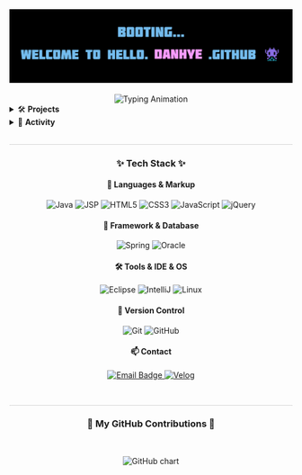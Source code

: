 <!-- 💡 Header Section -->
<div align="center">
  <img src="https://github.com/danhye/danhye/blob/main/readme.jpg" alt="Banner" />
</div>
<br/>
<div align="center">
  <img src="https://readme-typing-svg.demolab.com?font=JetBrains+Mono&duration=2000&pause=1500&color=000000&center=true&vCenter=true&width=800&lines=%2F%2F%20TODO%20%3A%20keep%20LEEvelUp()%20%F0%9F%9A%80" alt="Typing Animation" />
</div>

<!-- 🛠️ Projects Section -->
<details>
<summary>🛠️ <strong>Projects</strong></summary>
<div markdown="1">
<br/>

| 출시 기간 | 프로젝트 | 소개 | 바로가기 |
|:--:|:--:|:--:|:--:|
| 2023.07.10 ~ 2023.08.25 | 🎬 기가박스 | 영화관 예매 웹사이트 | [🔗](https://github.com/danhye/GIGABOX) |
| 2023.06.07 ~ 2023.07.10 | 📚 책다방 | 도서 소셜 커뮤니티 사이트 | [🔗](https://github.com/danhye/bookDabang) |

</div>
</details>

<!-- 📌 Activity Section -->
<details>
<summary>📌 <strong>Activity</strong></summary>
<div markdown="1">
<br/>

| 기간 | 활동 | 상태 | 역할/내용 |
|:--:|:--:|:--:|:--:|
| 2025.07 ~ 현재 | SSAFY 14기 (삼성청년 SW·AI 아카데미) | 진행중 | 백엔드 개발 역량 강화 및 AI 응용 학습 |
| 2023.12 ~ 2025.06 | (주)다우기술 서비스운영팀 | 근무 종료 | 기술지원 (Java 기반 Agent 연동, 로그 분석, API 연동 등) |
| 2023.03 ~ 2023.08 | 쌍용교육센터 | 수료 | Java/Spring 기반 풀스택 개발 교육 수료 |

</div>
</details>

<!-- 📏 구분선 -->
<br>
<hr style="border: none; height: 0.5px; background-color: #d3d3d3; ;" />

<!-- ✨ Tech Stack Section -->
<h3 align="center">✨ Tech Stack ✨</h3>

<h4 align="center">📌 Languages & Markup</h4>
<p align="center">
  <img src="https://img.shields.io/badge/Java-ED8B00?style=for-the-badge&logo=openjdk&logoColor=white" alt="Java"/>
  <img src="https://img.shields.io/badge/JSP-00599C?style=for-the-badge&logo=apachetomcat&logoColor=white" alt="JSP"/>
  <img src="https://img.shields.io/badge/HTML5-E34F26?style=for-the-badge&logo=html5&logoColor=white" alt="HTML5"/>
  <img src="https://img.shields.io/badge/CSS3-1572B6?style=for-the-badge&logo=css3&logoColor=white" alt="CSS3"/>
  <img src="https://img.shields.io/badge/JavaScript-F7DF1E?style=for-the-badge&logo=javascript&logoColor=black" alt="JavaScript"/>
  <img src="https://img.shields.io/badge/jQuery-0769AD?style=for-the-badge&logo=jquery&logoColor=white" alt="jQuery"/>
</p>

<h4 align="center">🌿 Framework & Database</h4>
<p align="center">
  <img src="https://img.shields.io/badge/Spring-6DB33F?style=for-the-badge&logo=spring&logoColor=white" alt="Spring"/>
  <img src="https://img.shields.io/badge/Oracle-F80000?style=for-the-badge&logo=oracle&logoColor=white" alt="Oracle"/>
</p>

<h4 align="center">🛠️ Tools & IDE & OS</h4>
<p align="center">
  <img src="https://img.shields.io/badge/Eclipse-2C2255?style=for-the-badge&logo=eclipseide&logoColor=white" alt="Eclipse"/>
  <img src="https://img.shields.io/badge/IntelliJ%20IDEA-000000?style=for-the-badge&logo=intellijidea&logoColor=white" alt="IntelliJ"/>
  <img src="https://img.shields.io/badge/Linux-FCC624?style=for-the-badge&logo=linux&logoColor=black" alt="Linux"/>
</p>

<h4 align="center">🔧 Version Control</h4>
<p align="center">
  <img src="https://img.shields.io/badge/Git-F05032?style=for-the-badge&logo=git&logoColor=white" alt="Git"/>
  <img src="https://img.shields.io/badge/GitHub-181717?style=for-the-badge&logo=github&logoColor=white" alt="GitHub"/>
</p>

<h4 align="center">📫 Contact</h4>
<p align="center">
  <a href="mailto:dan0628@naver.com">
    <img src="https://img.shields.io/badge/Email-4A90E2?style=for-the-badge&logo=maildotru&logoColor=white" alt="Email Badge"/>
  </a>
  <a href="https://velog.io/@danhye821">
    <img src="https://img.shields.io/badge/Velog-1EBC8F?style=for-the-badge&logo=velog&logoColor=white" alt="Velog"/>
  </a>
</p>

<!-- 📏 구분선 -->
<br>
<hr style="border: none; height: 0.5px; background-color: #d3d3d3; ;" />

<h3 align="center">🌱 My GitHub Contributions 🌱</h3>
<br>
<p align="center">
  <img src="https://ghchart.rshah.org/FF69B4/danhye" alt="GitHub chart" />
</p>
